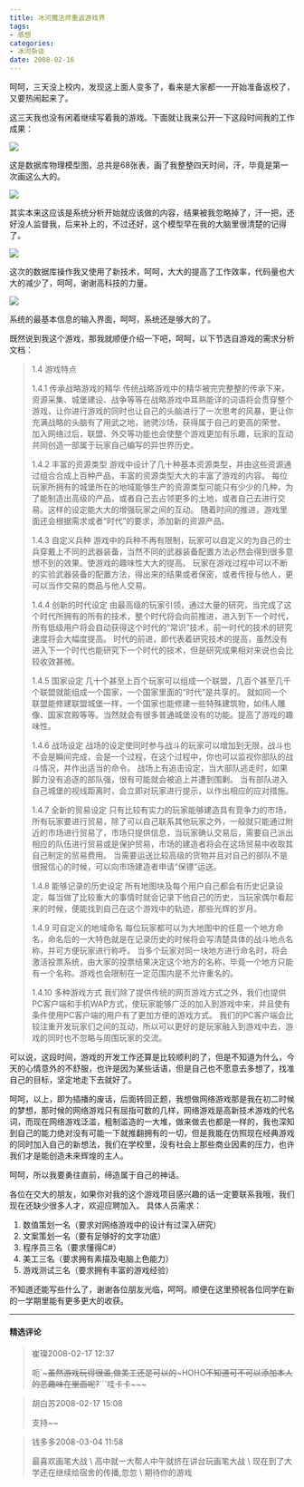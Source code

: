 ```yaml
---
title: 冰河魔法师重返游戏界
tags:
- 感想
categories:
- 冰河杂谈
date: 2008-02-16
---
```


呵呵，三天没上校内，发现这上面人变多了，看来是大家都一一开始准备返校了，又要热闹起来了。

这三天我也没有闲着继续写着我的游戏。下面就让我来公开一下这段时间我的工作成果：

![](1.jpg)


这是数据库物理模型图，总共是68张表，画了我整整四天时间，汗，毕竟是第一次画这么大的。

![](2.jpg)

其实本来这应该是系统分析开始就应该做的内容，结果被我忽略掉了，汗一把，还好没人监督我，后来补上的，不过还好，这个模型早在我的大脑里很清楚的记得了。

![](3.jpg)

这次的数据库操作我又使用了新技术，呵呵，大大的提高了工作效率，代码量也大大的减少了，呵呵，谢谢高科技的力量。

![](4.jpg)

系统的最基本信息的输入界面，呵呵，系统还是够大的了。

既然说到我这个游戏，那我就顺便介绍一下吧，呵呵，以下节选自游戏的需求分析文档：


> 1.4	游戏特点
> 
> 
> 1.4.1	传承战略游戏的精华
> 传统战略游戏中的精华被完完整整的传承下来，资源采集、城堡建设、战争等等在战略游戏中耳熟能详的词语将会贯穿整个游戏，让你进行游戏的同时也让自己的头脑进行了一次思考的风暴，更让你充满战略的头脑有了用武之地，驰骋沙场，获得属于自己的更高的荣誉。
> 加入网络过后，联盟、外交等功能也会使整个游戏更加有乐趣，玩家的互动共同创造一部属于玩家自己编写的异世界历史。
> 
> 1.4.2	丰富的资源类型
> 游戏中设计了几十种基本资源类型，并由这些资源通过组合合成上百种产品，丰富的资源类型大大的丰富了游戏的内容。
> 每位玩家所拥有的城堡所在的地域能够生产的资源类型可能只有少少的几种，为了能制造出高级的产品，或者自己去占领更多的土地，或者自己去进行交易。这样的设定能大大的增强玩家之间的互动。
> 随着时间的推进，游戏里面还会根据需求或者“时代”的要求，添加新的资源产品。
> 
> 1.4.3	自定义兵种
> 游戏中的兵种不再有限制，玩家可以自定义的为自己的士兵穿戴上不同的武器装备，当然不同的武器装备配置方法必然会得到很多意想不到的效果。使游戏的趣味性大大的提高。
> 玩家在游戏过程中可以不断的实验武器装备的配置方法，得出来的结果或者保密，或者传授与他人，更可以当作交易的商品与他人交易。
> 
> 1.4.4	创新的时代设定
> 由最高级的玩家引领，通过大量的研究，当完成了这个时代所拥有的所有的技术，整个时代将会向前推进，进入到下一个时代，所有低级用户将会自动获得这个时代的“常识”技术，前一时代的技术的研究速度将会大幅度提高。
> 时代的前进，即代表着研究技术的提高，虽然没有进入下一个时代也能研究下一个时代的技术，但是研究成果相对来说也会比较收效甚微。
> 
> 1.4.5	国家设定
> 几十个甚至上百个玩家可以组成一个联盟，几百个甚至几千个联盟就能组成一个国家，一个国家里面的“时代”是共享的。
> 就如同一个联盟能修建联盟城堡一样，一个国家也能修建一些特殊建筑物，如伟人雕像、国家宫殿等等。当然就会有很多普通城堡没有的功能。提高了游戏的趣味性。
> 
> 1.4.6	战场设定
> 战场的设定使同时参与战斗的玩家可以增加到无限，战斗也不会是瞬间完成，会是一个过程，在这个过程中，你也可以监视你部队的战斗情况，并作出适当的命令。
> 战场上有追击设定，当大部队逃走时，如果脚力没有追逐的部队强，很有可能就会被追上并遭到围剿。
> 当有部队进入自己城堡的视线距离时，会立即对玩家进行提示，以作出相应的应对措施。
> 
> 1.4.7	全新的贸易设定
> 只有比较有实力的玩家能够建造具有竞争力的市场，所有玩家要进行贸易，除了可以自己联系其他玩家之外，一般就只能通过附近的市场进行贸易了，市场只提供信息，当玩家确认交易后，需要自己派出相应的队伍进行贸易或是保护贸易，市场的建造者将会在这场贸易中收取其自己制定的贸易费用。
> 当需要运送比较高级的货物并且对自己的部队不是很报信心的时候，可以向市场建造者申请“保镖”运送。
> 
> 1.4.8	能够记录的历史设定
> 所有地图块及每个用户自己都会有历史记录设定，每当做了比较重大的事情时就会记录下他自己的历史，当玩家偶尔看起来的时候，便能找到自己在这个游戏中的轨迹，那些光辉的岁月。
> 
> 1.4.9	可自定义的地域命名
> 每位玩家都可以为大地图中的任意一个地方命名，命名后的一大特色就是在记录历史的时候将会写清楚具体的战斗地点名称，并可方便玩家进行称呼。
> 当多个玩家对同一块地方进行命名时，将会激活投票系统，由大家的投票结果决定这个地方的名称，毕竟一个地方只能有一个名称。游戏也会限制在一定范围内是不允许重名的。
> 
> 1.4.10	多种游戏方式
> 我们除了提供传统的网页游戏方式之外，我们也提供PC客户端和手机WAP方式，使玩家能够广泛的加入到游戏中来，并且使有条件使用PC客户端的用户有了更加方便的游戏方式。
> 我们的PC客户端会比较注重开发玩家们之间的互动，所以可以更好的是玩家融入到游戏中去，游戏的同时也不忽略与周围玩家的交流。







可以说，这段时间，游戏的开发工作还算是比较顺利的了，但是不知道为什么，今天的心情意外的不舒服，也许是因为某些话语，但是自己也不愿意去多想了，找准自己的目标，坚定地走下去就好了。

呵呵，以上，即为插播的废话，后面转回正题，我想做网络游戏那是我在初二时候的梦想，那时候的网络游戏只有屈指可数的几样，网络游戏是高新技术游戏的代名词，而现在网络游戏泛滥，粗制滥造的一大堆，做来做去也都是一样的，我也深知到自己的能力绝对没有可能一下就推翻拥有的一切，但是我能在仿照现在经典游戏的同时加入自己的新想法，我们在学校里，没有社会上那些商业因素的压力，也许我们才是能创造未来辉煌的主人。

呵呵，所以我要勇往直前，缔造属于自己的神话。

各位在交大的朋友，如果你对我的这个游戏项目感兴趣的话一定要联系我哦，我们现在还缺少很多人才，欢迎应聘加入。
具体人员需求：

1. 数值策划一名（要求对网络游戏中的设计有过深入研究）
2. 文案策划一名（要有足够好的文字功底）
3. 程序员三名（要求懂得C#）
4. 美工三名（要求拥有素描及电脑上色能力）
5. 游戏测试三名（要求拥有丰富的游戏经验）


不知道还能写些什么了，谢谢各位朋友光临，呵呵。顺便在这里预祝各位同学在新的一学期里能有更多更大的收获。

---
#### 精选评论

> 崔璨2008-02-17 12:37
>
> 呃`~~~虽然游戏玩得很滥,做美工还是可以的~~~HOHO~~不知道可不可以添加本人的恶趣味在里面呢?~~```哇卡卡~~~

> 胡白苏2008-02-17 15:08
>
> 支持~~

> 钱多多2008-03-04 11:58
>
> 最喜欢画笔大战
> \\
> 高中就一大帮人中午就挤在讲台玩画笔大战
> \\
> 现在到了大学还在继续给宿舍的传播,忽忽
> \\
> 期待你的游戏
